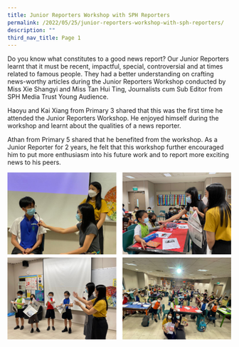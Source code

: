 ```yaml
---
title: Junior Reporters Workshop with SPH Reporters
permalink: /2022/05/25/junior-reporters-workshop-with-sph-reporters/
description: ""
third_nav_title: Page 1
---
```

<p>Do you know what constitutes to a good news report? Our Junior Reporters learnt that it must be recent, impactful, special, controversial and at times related to famous people. They had a better understanding on crafting news-worthy articles during the Junior Reporters Workshop conducted by Miss Xie Shangyi and Miss Tan Hui Ting, Journalists cum Sub Editor from SPH Media Trust Young Audience.</p>
<p>Haoyu and Kai Xiang from Primary 3 shared that this was the first time he attended the Junior Reporters Workshop. He enjoyed himself during the workshop and learnt about the qualities of a news reporter.</p>
<p>Athan from Primary 5 shared that he benefited from the workshop. As a Junior Reporter for 2 years, he felt that this workshop further encouraged him to put more enthusiasm into his future work and to report more exciting news to his peers.</p>

![](/images/latest.png)